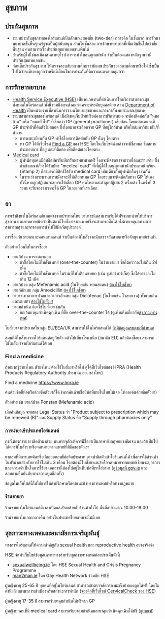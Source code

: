 # สุขภาพ

## ประกันสุขภาพ

- ระบบประกันสุขภาพของไอร์แลนด์เป็นลักษณะสองชั้น (two-tier)
  กล่าวคือ ในชั้นแรก การรักษาพยาบาลขั้นพื้นฐานรัฐจะเป็นผู้สนับสนุน
  ส่วนในชั้นสอง การรักษาพยาบาลที่เพิ่มเติมขึ้นไปกว่าขั้นพื้นฐาน
  คนสามารถซื้อประกันสุขภาพเอกชนเพิ่มได้
- สำหรับผู้ไม่ใช่พลเมืองสหภาพยุโรป การจะทำใบอนุญาตพำนัก
  จำเป็นต้องแสดงหลักฐานว่ามีประกันสุขภาพเอกชน
- ก่อนซื้อประกันสุขภาพ ให้ตรวจสอบกับสถานศึกษาว่ามีแผนประกันของสถานศึกษาหรือไม่
  ซึ่งเป็นไปได้ว่าจะมีราคาถูกกว่าหรือมีเงื่อนไขการประกันที่ดีกว่าและครอบคลุมกว่า

## การรักษาพยาบาล

- [Health Service Executive (HSE)](https://www.hse.ie/)
  เป็นหน่วยงานที่ดำเนินการให้บริการสาธารณสุขทั้งหมดในไอร์แลนด์
  ทั้งนี้รวมถึงงานสังคมสงเคราะห์ระดับบุคคลด้วย
  ส่วน [Department of Health](https://www.gov.ie/en/organisation/department-of-health/)
  เป็นหน่วยงานที่ดำเนินการวางนโยบายสุขภาพและการกำกับงบประมาณสุขภาพ
- ระบบสาธารณสุขของไอร์แลนด์ เมื่อมีเหตุเจ็บป่วยหรือต้องการปรึกษาหมอ
  จะต้องติดต่อกับ "หมอบ้าน" หรือ "หมอทั่วไป" ที่เรียกว่า GP (general practioner)
  เสียก่อน โดยแต่ละคนจะมี GP ประจำตัวที่ติดตัวไปตลอด
  ซึ่งโดยมากจะเลือกจาก GP ที่อยู่ใกล้บ้าน หรือใกล้มหาวิทยาลัย/ที่ทำงาน
  - การลงทะเบียนกับ GP ทำได้โดยการติดต่อกับ GP นั้นๆ โดยตรง
  - หา GP ได้ที่เว็บไซต์ [Find a GP](https://www2.hse.ie/services/find-a-gp/)
    ของ HSE โดยในเว็บไซต์ดังกล่าวจะมีชื่อหมอ ชื่อสถานประกอบการ ที่อยู่ และที่ติดต่อ เพื่อติดต่อเองโดยตรง
- [Medical card](https://www2.hse.ie/services/schemes-allowances/medical-cards/)
  - ผู้พำนักทุกคนมีสิทธิสมัครรับบัตรรักษาพยาบาลฟรี โดยจะพิจารณาจากรายได้และรายจ่าย
    ซึ่งถ้าเข้าเกณฑ์ก็จะได้รับบัตร "medical card" ทั้งนี้ผู้ได้ใบอนุญาตพำนักประเภทนักเรียน (Stamp 2)
    ก็สามารถมีสิทธิได้รับ medical card เช่นเดียวกับผู้่พำนักอื่นๆ เช่นกัน
  - ในระหว่างกระบวนการสมัครจะมีให้เลือกหมอ GP โดยระบบจะติดต่อกับทาง GP ให้เอง
    ทั้งนี้หากถูกปฏิเสธ ระบบจะให้เลือก GP คนใหม่ และถ้าถูกปฏิเสธ 2 ครั้งแล้ว
    ในครั้งที่ 3 ระบบจะรับรองว่าเราจะได้ GP ในละแวกที่เราเลือก

## ยา

การเข้าถึงยาในไอร์แลนด์แตกต่างจากประเทศไทย ยาบางชนิดสามารถรับได้ฟรีจากหน่วยให้บริการสุขภาพ
และยาหลายชนิดจำเป็นต้องมีใบสั่งยาจากแพทย์จึงจะสามารถซื้อได้
ทั้งด้วยเหตุผลทางการสาธารณสุขและการลดการนำไปใช้ผิดวัตถุประสงค์

การซื้อแว่นสายตาและคอนแทคเลนส์
จำเป็นต้องมีใบสั่งจากนักตรวจวัดสายตาหรือจักษุแพทย์เช่นกัน

ตัวอย่างเงื่อนไขในการซื้อยา

- ยาแก้ปวด พาราเซตามอล
  - ถ้าซื้อโดยไม่มีใบสั่งแพทย์ (over-the-counter) ในร้านขายยา
    ซื้อได้คราวละไม่เกิน 24 เม็ด
  - ถ้าซื้อโดยไม่มีใบสั่งแพทย์ ในร้านที่ไม่ใช่ร้านขายยา (เช่น ซูเปอร์มาร์เก็ต)
    ซื้อได้คราวละไม่เกิน 12 เม็ด
- ยาแก้ปวด กลุ่ม Mefenamic acid (ในไทยเช่น พอนสแตน)
  [ต้องใช้ใบสั่งยา](https://www.hpra.ie/homepage/medicines/medicines-information/find-a-medicine/results/item?pano=PA22643/001/001&t=Ponstan%20250%20mg%20Capsules)
- ยาแก้อักเสบ กลุ่ม Amoxicillin
  [ต้องใช้ใบสั่งยา](https://www.hpra.ie/homepage/medicines/medicines-information/find-a-medicine/results/item?pano=PA0711/162/002&t=Amoclav%20250mg/125mg%20Film-coated%20Tablets)
- ยาบรรเทาอาการปวดและอาการอักเสบ กลุ่ม Diclofenac (ในไทยเช่น โวลทาเรน)
  ทั้งแบบกินและแบบทา
  [ต้องใช้ใบสั่งยา](https://www.hpra.ie/homepage/medicines/medicines-information/find-a-medicine/results/item?pano=PA2256/001/005&t=Difene%201%%20w/w%20Gel)
- ยาคุมกำเนิด ต้องใช้ใบสั่งยาเช่นกัน
  - ยกเว้นยาคุมกำเนิดฉุกเฉิน ที่ซื้อ over-the-counter ได้ (ดูเพิ่มเติมเกี่ยวกับ[สุขภาวะทางเพศ](#sexual-health))

ใบสั่งยาจากประเทศในกลุ่ม EU/EEA/UK สามารถใช้ในไอร์แลนด์ได้
[ถ้ามีข้อมูลครบตามที่กำหนด](https://www.citizensinformation.ie/en/health/drugs-and-medicines/cross-border-prescriptions/)

สมมติมีใบสั่งยาจากไอร์แลนด์อยู่กับตัว แล้วไปเที่ยวโรมาเนีย (สมาชิก EU)
แล้วต้องซื้อยา สามารถใช้ใบสั่งยาจากไอร์แลนด์ได้เลย

### Find a medicine

ถ้าอยากรู้ว่ายาไหน ตัวยาไหน ต้องใช้ใบสั่งยาหรือไม่
ดูได้ที่เว็บไซต์ของ HPRA (Health Products Regulatory Authority ประมาณ อย. ของไทย)

Find a medicine <https://www.hpra.ie>

ค้นด้วยชื่อยี่ห้อหรือด้วยชื่อตัวยาก็ได้
(หากค้นด้วยชื่อยี่ห้อที่ขายในไทยไม่เจอ ให้ลองค้นด้วยชื่อตัวยา)

ตัวอย่างเช่น ยาแก้ปวด Ponstan (Mefenamic acid)

เมื่อค้นข้อมูล จะแสดง Legal Status ว่า
"Product subject to prescription which may be renewed (B)"
และ Supply Status คือ "Supply through pharmacies only"

### การนำยาเข้าประเทศไอร์แลนด์

กรณีต้องการนำยาติดตัวมาด้วย
บนบรรจุภัณฑ์ควรมีชื่อยาเป็นภาษาอังกฤษอย่างชัดเจน และถ้าเป็นไปได้ควรมีใบสั่งยาหรือจดหมายจากแพทย์ที่มีชื่อของตัวเรา

ยากลุ่มที่มีสารเสพติดหรือวัตถุออกฤทธิ์ต่อจิตประสาท อาจนำติดตัวเข้าไอร์แลนด์ได้
เพื่อการใช้ส่วนตัวในปริมาณสำหรับการใช้ไม่เกิน 3 เดือน
โดยต้องมีใบสั่งยาและ/หรือจดหมายจากแพทย์เขียนระบุอาการและความจำเป็นในการใช้ยา
เอกสารนี้ต้องใส่อยู่ในหีบห่อที่เราใส่ยามา
([ดูข้อมูลที่ gov.ie](https://www.gov.ie/en/service/5e814-travelling-into-ireland-from-schengen-countries-with-prescribed-narcotics-andor-psychotropic-substances/#travelling-into-ireland-from-non-schengen-countries-with-prescribed-narcotics-andor-psychotropic-substances) และสอบถามยืนยันกับทางสถานทูตอีกครั้ง)

ข้อมูลในเว็บไซต์นี้ไม่ใช่การให้คำปรึกษาหรือคำแนะนำทางการแพทย์หรือทางกฎหมาย

### ร้านขายยา

ร้านขายยาในไอร์แลนด์มีเวลาเปิดและปิดคล้ายกับร้านค้าทั่วไป นั่นคือประมาณ 10:00-18:00

ร้านขายยาในเวลากลางคืน อย่างในประเทศไทยแทบจะไม่มีเลย

## สุขภาวะทางเพศและอนามัยการเจริญพันธุ์ <a name="sexual-health"></a>

ทางการไอร์แลนด์ให้ความสำคัญกับ sexual health และ reproductive health อย่างจริงจัง

HSE จัดทำเว็บไซต์ข้อมูลเฉพาะทางสำหรับสุขภาวะทางเพศต่ละประเด็นดังนี้

- [sexualwellbeing.ie](https://www.sexualwellbeing.ie/) โดย HSE Sexual Health and Crisis Pregnancy Programme
- [man2man.ie](https://man2man.ie/) โดย Gay Health Network ร่วมกับ HSE

ผู้หญิงอายุ 25-65 ปี ทุกคนที่อยู่ในไอร์แลนด์ สามารถเข้าตรวจคัดกรองมะเร็งปากมดลูกได้ฟรี
โดยไม่คำนึงถึงสถานะการเข้าเมืองหรือสถานะการพำนัก
([จองคิวที่เว็บไซต์ CervicalCheck ของ HSE](https://www2.hse.ie/conditions/cervical-screening/))

ผู้หญิงอายุ 17-35 ปี สามารถรับยาคุมกำเนิดได้ฟรีจาก GP

ผู้หญิงทุกคนที่มี medical card สามารถรับยาคุมกำเนิดและยาคุมกำเนิดฉุกเฉินได้ฟรี
([ดูเกณฑ์](https://www.citizensinformation.ie/en/health/health-services/reproductive_health/contraception/))
